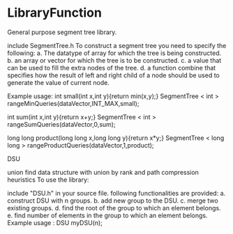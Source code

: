 # LibraryFunction

General purpose segment tree library.

include SegmentTree.h
    To construct a segment tree you need to specify the following:
        a. The datatype of array for which the tree is being constructed.
        b. an array or vector for which the tree is to be constructed.
        c. a value that can be used to fill the extra nodes of the tree.
        d. a function combine that specifies how the result of left and right child of a node
    should be used to generate the value of current node.

Example usage:
int small(int x,int y){return min(x,y);}
SegmentTree < int > rangeMinQueries(dataVector,INT_MAX,small);

int sum(int x,int y){return x+y;}
SegmentTree < int > rangeSumQueries(dataVector,0,sum);

long long product(long long x,long long y){return x*y;}
SegmentTree < long long > rangeProductQueries(dataVector,1,product);

DSU

union find data structure with union by rank and path compression heuristics To use the library:

include "DSU.h" in your source file.
following functionalities are provided:
a. construct DSU with n groups.
b. add new group to the DSU.
c. merge two existing groups.
d. find the root of the group to which an element belongs.
e. find number of elements in the group to which an element belongs.
Example usage : DSU myDSU(n);
